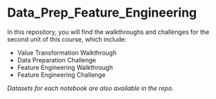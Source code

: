 # Data_Prep_Feature_Engineering
In this repository, you will find the walkthroughs and challenges for the second unit of this course, which include:

- Value Transformation Walkthrough
- Data Preparation Challenge
- Feature Engineering Walkthrough
- Feature Engineering Challenge


*Datasets for each notebook are also available in the repo.*
